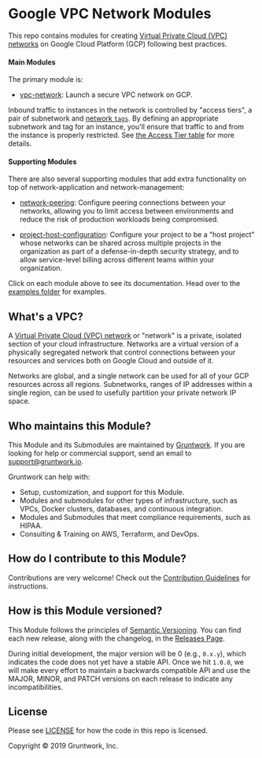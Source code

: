 # Google VPC Network Modules

This repo contains modules for creating [Virtual Private Cloud (VPC) networks](https://cloud.google.com/vpc/docs/vpc) on
Google Cloud Platform (GCP) following best practices.

#### Main Modules

The primary module is:

* [vpc-network](/modules/vpc-network): Launch a secure VPC network on GCP.

Inbound traffic to instances in the network is controlled by "access tiers", a pair of subnetwork and [network `tags`](https://cloud.google.com/vpc/docs/add-remove-network-tags).
By defining an appropriate subnetwork and tag for an instance, you'll ensure that traffic to and from the instance is
properly restricted. See [the Access Tier table](/modules/vpc-network#access-tier) for more details.

#### Supporting Modules

There are also several supporting modules that add extra functionality on top of network-application and
network-management:

* [network-peering](/modules/network-peering): Configure peering connections between your networks, allowing you to
limit access between environments and reduce the risk of production workloads being compromised.

* [project-host-configuration](/modules/project-host-configuration): Configure your project to be a "host project" whose
networks can be shared across multiple projects in the organization as part of a defense-in-depth security strategy, and
to allow service-level billing across different teams within your organization.

<!-- TODO: Document Bastion Host, OpenVPC, Firewall modules -->

Click on each module above to see its documentation. Head over to the [examples folder](/examples) for examples.

## What's a VPC?

A [Virtual Private Cloud (VPC) network](https://cloud.google.com/vpc/docs/vpc) or "network" is a private, isolated
section of your cloud infrastructure. Networks are a virtual version of a physically segregated network that control
connections between your resources and services both on Google Cloud and outside of it.

Networks are global, and a single network can be used for all of your GCP resources across all regions. Subnetworks,
ranges of IP addresses within a single region, can be used to usefully partition your private network IP space.

<!-- TODO: ## What parts of the Production Grade Infrastructure Checklist are covered by this Module? -->

## Who maintains this Module?

This Module and its Submodules are maintained by [Gruntwork](http://www.gruntwork.io/). If you are looking for help or
commercial support, send an email to
[support@gruntwork.io](mailto:support@gruntwork.io?Subject=GKE%20Module).

Gruntwork can help with:

* Setup, customization, and support for this Module.
* Modules and submodules for other types of infrastructure, such as VPCs, Docker clusters, databases, and continuous
  integration.
* Modules and Submodules that meet compliance requirements, such as HIPAA.
* Consulting & Training on AWS, Terraform, and DevOps.


## How do I contribute to this Module?

Contributions are very welcome! Check out the [Contribution Guidelines](/CONTRIBUTING.md) for instructions.


## How is this Module versioned?

This Module follows the principles of [Semantic Versioning](http://semver.org/). You can find each new release, along
with the changelog, in the [Releases Page](../../releases).

During initial development, the major version will be 0 (e.g., `0.x.y`), which indicates the code does not yet have a
stable API. Once we hit `1.0.0`, we will make every effort to maintain a backwards compatible API and use the MAJOR,
MINOR, and PATCH versions on each release to indicate any incompatibilities.


## License

Please see [LICENSE](/LICENSE) for how the code in this repo is licensed.

Copyright &copy; 2019 Gruntwork, Inc.
